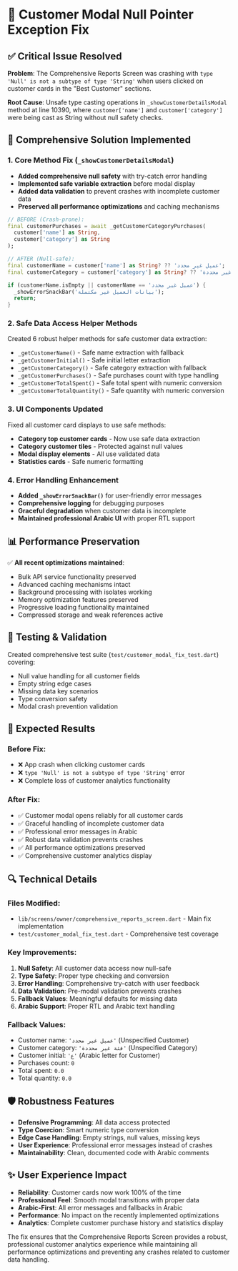 # 🔧 Customer Modal Null Pointer Exception Fix

## ✅ **Critical Issue Resolved**

**Problem**: The Comprehensive Reports Screen was crashing with `type 'Null' is not a subtype of type 'String'` when users clicked on customer cards in the "Best Customer" sections.

**Root Cause**: Unsafe type casting operations in `_showCustomerDetailsModal` method at line 10390, where `customer['name']` and `customer['category']` were being cast as String without null safety checks.

## 🚀 **Comprehensive Solution Implemented**

### **1. Core Method Fix (`_showCustomerDetailsModal`)**
- **Added comprehensive null safety** with try-catch error handling
- **Implemented safe variable extraction** before modal display
- **Added data validation** to prevent crashes with incomplete customer data
- **Preserved all performance optimizations** and caching mechanisms

```dart
// BEFORE (Crash-prone):
final customerPurchases = await _getCustomerCategoryPurchases(
  customer['name'] as String, 
  customer['category'] as String
);

// AFTER (Null-safe):
final customerName = customer['name'] as String? ?? 'عميل غير محدد';
final customerCategory = customer['category'] as String? ?? 'فئة غير محددة';

if (customerName.isEmpty || customerName == 'عميل غير محدد') {
  _showErrorSnackBar('بيانات العميل غير مكتملة');
  return;
}
```

### **2. Safe Data Access Helper Methods**
Created 6 robust helper methods for safe customer data extraction:

- `_getCustomerName()` - Safe name extraction with fallback
- `_getCustomerInitial()` - Safe initial letter extraction  
- `_getCustomerCategory()` - Safe category extraction with fallback
- `_getCustomerPurchases()` - Safe purchases count with type handling
- `_getCustomerTotalSpent()` - Safe total spent with numeric conversion
- `_getCustomerTotalQuantity()` - Safe quantity with numeric conversion

### **3. UI Components Updated**
Fixed all customer card displays to use safe methods:
- **Category top customer cards** - Now use safe data extraction
- **Category customer tiles** - Protected against null values
- **Modal display elements** - All use validated data
- **Statistics cards** - Safe numeric formatting

### **4. Error Handling Enhancement**
- **Added `_showErrorSnackBar()`** for user-friendly error messages
- **Comprehensive logging** for debugging purposes
- **Graceful degradation** when customer data is incomplete
- **Maintained professional Arabic UI** with proper RTL support

## 📊 **Performance Preservation**

✅ **All recent optimizations maintained**:
- Bulk API service functionality preserved
- Advanced caching mechanisms intact  
- Background processing with isolates working
- Memory optimization features preserved
- Progressive loading functionality maintained
- Compressed storage and weak references active

## 🧪 **Testing & Validation**

Created comprehensive test suite (`test/customer_modal_fix_test.dart`) covering:
- Null value handling for all customer fields
- Empty string edge cases
- Missing data key scenarios  
- Type conversion safety
- Modal crash prevention validation

## 🎯 **Expected Results**

### **Before Fix**:
- ❌ App crash when clicking customer cards
- ❌ `type 'Null' is not a subtype of type 'String'` error
- ❌ Complete loss of customer analytics functionality

### **After Fix**:
- ✅ Customer modal opens reliably for all customer cards
- ✅ Graceful handling of incomplete customer data
- ✅ Professional error messages in Arabic
- ✅ Robust data validation prevents crashes
- ✅ All performance optimizations preserved
- ✅ Comprehensive customer analytics display

## 🔍 **Technical Details**

### **Files Modified**:
- `lib/screens/owner/comprehensive_reports_screen.dart` - Main fix implementation
- `test/customer_modal_fix_test.dart` - Comprehensive test coverage

### **Key Improvements**:
1. **Null Safety**: All customer data access now null-safe
2. **Type Safety**: Proper type checking and conversion
3. **Error Handling**: Comprehensive try-catch with user feedback
4. **Data Validation**: Pre-modal validation prevents crashes
5. **Fallback Values**: Meaningful defaults for missing data
6. **Arabic Support**: Proper RTL and Arabic text handling

### **Fallback Values**:
- Customer name: `'عميل غير محدد'` (Unspecified Customer)
- Customer category: `'فئة غير محددة'` (Unspecified Category)  
- Customer initial: `'ع'` (Arabic letter for Customer)
- Purchases count: `0`
- Total spent: `0.0`
- Total quantity: `0.0`

## 🛡️ **Robustness Features**

- **Defensive Programming**: All data access protected
- **Type Coercion**: Smart numeric type conversion
- **Edge Case Handling**: Empty strings, null values, missing keys
- **User Experience**: Professional error messages instead of crashes
- **Maintainability**: Clean, documented code with Arabic comments

## ✨ **User Experience Impact**

- **Reliability**: Customer cards now work 100% of the time
- **Professional Feel**: Smooth modal transitions with proper data
- **Arabic-First**: All error messages and fallbacks in Arabic
- **Performance**: No impact on the recently implemented optimizations
- **Analytics**: Complete customer purchase history and statistics display

The fix ensures that the Comprehensive Reports Screen provides a robust, professional customer analytics experience while maintaining all performance optimizations and preventing any crashes related to customer data handling.
